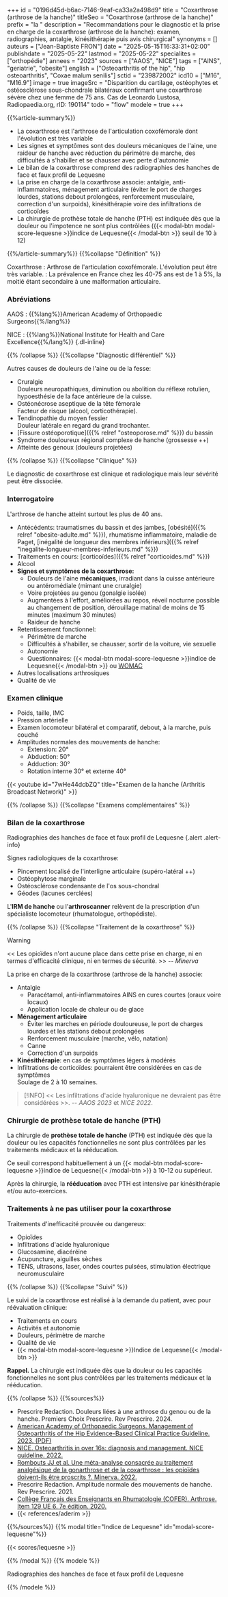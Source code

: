 +++
id = "0196d45d-b6ac-7146-9eaf-ca33a2a498d9"
title = "Coxarthrose (arthrose de la hanche)"
titleSeo = "Coxarthrose (arthrose de la hanche)"
prefix = "la "
description = "Recommandations pour le diagnostic et la prise en charge de la coxarthrose (arthrose de la hanche): examen, radiographies, antalgie, kinésithérapie puis avis chirurgical"
synonyms = []
auteurs = ["Jean-Baptiste FRON"]
date = "2025-05-15T16:33:31+02:00"
publishdate = "2025-05-22"
lastmod = "2025-05-22"
specialites = ["orthopédie"]
annees = "2023"
sources = ["AAOS", "NICE"]
tags = ["AINS", "geriatrie", "obesite"]
english = ["Osteoarthritis of the hip", "hip osteoarthritis", "Coxae malum senilis"]
sctid = "239872002"
icd10 = ["M16", "M16.9"]
image = true
imageSrc = "Disparition du cartilage, ostéophytes et ostéosclérose sous-chondrale bilatéraux confirmant une coxarthrose sévère chez une femme de 75 ans. Cas de Leonardo Lustosa, Radiopaedia.org, rID: 190114"
todo = "flow"
modele = true
+++

{{%article-summary%}}

- La coxarthrose est l'arthrose de l'articulation coxofémorale dont l'évolution est très variable
- Les signes et symptômes sont des douleurs mécaniques de l'aine, une raideur de hanche avec réduction du périmètre de marche, des difficultés à s'habiller et se chausser avec perte d'autonomie
- Le bilan de la coxarthrose comprend des radiographies des hanches de face et faux profil de Lequesne
- La prise en charge de la coxarthrose associe: antalgie, anti-inflammatoires, ménagement articulaire (éviter le port de charges lourdes, stations debout prolongées, renforcement musculaire, correction d'un surpoids), kinésithérapie voire des infiltrations de corticoïdes
- La chirurgie de prothèse totale de hanche (PTH) est indiquée dès que la douleur ou l'impotence ne sont plus contrôlées ({{< modal-btn modal-score-lequesne >}}indice de Lequesne{{< /modal-btn >}} seuil de 10 à 12)

{{%/article-summary%}}
{{%collapse "Définition" %}}

Coxarthrose
: Arthrose de l'articulation coxofémorale. L'évolution peut être très variable.
: La prévalence en France chez les 40-75 ans est de 1 à 5%, la moitié étant secondaire à une malformation articulaire.

### Abréviations

AAOS
: {{%lang%}}American Academy of Orthopaedic Surgeons{{%/lang%}}

NICE
: {{%lang%}}National Institute for Health and Care Excellence{{%/lang%}}
{.dl-inline}

{{% /collapse %}}
{{%collapse "Diagnostic différentiel" %}}

Autres causes de douleurs de l'aine ou de la fesse:

- Cruralgie  
  Douleurs neuropathiques, diminution ou abolition du réflexe rotulien, hypoesthésie de la face antérieure de la cuisse.
- Ostéonécrose aseptique de la tête fémorale  
  Facteur de risque (alcool, corticothérapie).
- Tendinopathie du moyen fessier  
  Douleur latérale en regard du grand trochanter.
- [Fissure ostéoporotique]({{% relref "osteoporose.md" %}}) du bassin
- Syndrome douloureux régional complexe de hanche (grossesse ++)
- Atteinte des genoux (douleurs projetées)

{{% /collapse %}}
{{%collapse "Clinique" %}}

Le diagnostic de coxarthrose est clinique et radiologique mais leur sévérité peut être dissociée.

### Interrogatoire

L'arthrose de hanche atteint surtout les plus de 40 ans.

- Antécédents: traumatismes du bassin et des jambes, [obésité]({{% relref "obesite-adulte.md" %}}), rhumatisme inflammatoire, maladie de Paget, [inégalité de longueur des membres inférieurs]({{% relref "inegalite-longueur-membres-inferieurs.md" %}})
- Traitements en cours: [corticoïdes]({{% relref "corticoides.md" %}})
- Alcool
- **Signes et symptômes de la coxarthrose:**
  - Douleurs de l'aine **mécaniques**, irradiant dans la cuisse antérieure ou antéromédiale (mimant une cruralgie)
  - Voire projetées au genou (gonalgie isolée)
  - Augmentées à l'effort, améliorées au repos, réveil nocturne possible au changement de position, dérouillage matinal de moins de 15 minutes (maximum 30 minutes)
  - Raideur de hanche
- Retentissement fonctionnel:
  - Périmètre de marche
  - Difficultés à s'habiller, se chausser, sortir de la voiture, vie sexuelle
  - Autonomie
  - Questionnaires: {{< modal-btn modal-score-lequesne >}}indice de Lequesne{{< /modal-btn >}} ou [WOMAC](https://www.chirurgien-orthopediste-montpellier.fr/quiz/score-de-womac/)
- Autres localisations arthrosiques
- Qualité de vie

### Examen clinique

- Poids, taille, IMC
- Pression artérielle
- Examen locomoteur bilatéral et comparatif, debout, à la marche, puis couché
- Amplitudes normales des mouvements de hanche:
  - Extension: 20°
  - Abduction: 50°
  - Adduction: 30°
  - Rotation interne 30° et externe 40°

{{< youtube id="7wHe44dcbZQ" title="Examen de la hanche (Arthritis Broadcast Network)" >}}

{{% /collapse %}}
{{%collapse "Examens complémentaires" %}}

### Bilan de la coxarthrose

Radiographies des hanches de face et faux profil de Lequesne
{.alert .alert-info}

Signes radiologiques de la coxarthrose:

- Pincement localisé de l'interligne articulaire (supéro-latéral ++)
- Ostéophytose marginale
- Ostéosclérose condensante de l'os sous-chondral
- Géodes (lacunes cerclées)

L'**IRM de hanche** ou l'**arthroscanner** relèvent de la prescription d'un spécialiste locomoteur (rhumatologue, orthopédiste).

{{% /collapse %}}
{{%collapse "Traitement de la coxarthrose" %}}

> [!WARNING]
> << Les opioïdes n'ont aucune place dans cette prise en charge, ni en termes d'efficacité clinique, ni en termes de sécurité. >> -- *Minerva*

La prise en charge de la coxarthrose (arthrose de la hanche) associe:

- Antalgie
  - Paracétamol, anti-inflammatoires AINS en cures courtes (oraux voire locaux)
  - Application locale de chaleur ou de glace
- **Ménagement articulaire**
  - Éviter les marches en période douloureuse, le port de charges lourdes et les stations debout prolongées
  - Renforcement musculaire (marche, vélo, natation)
  - Canne
  - Correction d'un surpoids
- **Kinésithérapie**: en cas de symptômes légers à modérés
- Infiltrations de corticoïdes: pourraient être considérées en cas de symptômes  
  Soulage de 2 à 10 semaines.

> [!INFO]
> << Les infiltrations d'acide hyaluronique ne devraient pas être considérées >>. -- *AAOS 2023* et *NICE 2022*.

### Chirurgie de prothèse totale de hanche (PTH)

La chirurgie de **prothèse totale de hanche** (PTH) est indiquée dès que la douleur ou les capacités fonctionnelles ne sont plus contrôlées par les traitements médicaux et la rééducation.

Ce seuil correspond habituellement à un {{< modal-btn modal-score-lequesne >}}indice de Lequesne{{< /modal-btn >}} à 10-12 ou supérieur.

Après la chirurgie, la **rééducation** avec PTH est intensive par kinésithérapie et/ou auto-exercices.

### Traitements à ne pas utiliser pour la coxarthrose

Traitements d'inefficacité prouvée ou dangereux:

- Opioïdes
- Infiltrations d'acide hyaluronique
- Glucosamine, diacéréine
- Acupuncture, aiguilles sèches
- TENS, ultrasons, laser, ondes courtes pulsées, stimulation électrique neuromusculaire

{{% /collapse %}}
{{%collapse "Suivi" %}}

Le suivi de la coxarthrose est réalisé à la demande du patient, avec pour réévaluation clinique:

- Traitements en cours
- Activités et autonomie
- Douleurs, périmètre de marche
- Qualité de vie
- {{< modal-btn modal-score-lequesne >}}Indice de Lequesne{{< /modal-btn >}}

**Rappel.** La chirurgie est indiquée dès que la douleur ou les capacités fonctionnelles ne sont plus contrôlées par les traitements médicaux et la rééducation.

{{% /collapse %}}
{{%sources%}}

- Prescrire Redaction. Douleurs liées à une arthrose du genou ou de la hanche. Premiers Choix Prescrire. Rev Prescrire. 2024.
- [American Academy of Orthopaedic Surgeons. Management of Osteoarthritis of the Hip Evidence-Based Clinical Practice Guideline. 2023. (PDF)](http://www.aaos.org/oahcpg2)
- [NICE. Osteoarthritis in over 16s: diagnosis and management. NICE guideline. 2022.](https://www.nice.org.uk/guidance/ng226)
- [Rombouts JJ et al. Une méta-analyse consacrée au traitement analgésique de la gonarthrose et de la coxarthrose : les opioïdes doivent-ils être proscrits ?. Minerva. 2022.](https://minerva-ebp.be/FR/Article/2252)
- Prescrire Redaction. Amplitude normale des mouvements de hanche. Rev Prescrire. 2021.
- [Collège Français des Enseignants en Rhumatologie (COFER). Arthrose. Item 129 UE 6. 7e édition. 2020.](https://www.lecofer.org/item-cours-1-8-0.php)
- {{< references/aderim >}}

{{%/sources%}}
{{% modal title="Indice de Lequesne" id="modal-score-lequesne"%}}

{{< scores/lequesne >}}

{{% /modal %}}
{{% modele %}}

Radiographies des hanches de face et faux profil de Lequesne

{{% /modele %}}

